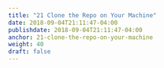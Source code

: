 ```yaml
---
title: "21 Clone the Repo on Your Machine"
date: 2018-09-04T21:11:47-04:00
publishdate: 2018-09-04T21:11:47-04:00
anchor: 21-clone-the-repo-on-your-machine
weight: 40
draft: false
---
```

